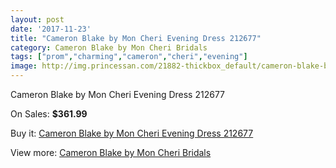 ```yaml
---
layout: post
date: '2017-11-23'
title: "Cameron Blake by Mon Cheri Evening Dress 212677"
category: Cameron Blake by Mon Cheri Bridals
tags: ["prom","charming","cameron","cheri","evening"]
image: http://img.princessan.com/21882-thickbox_default/cameron-blake-by-mon-cheri-evening-dress-212677.jpg
---
```

Cameron Blake by Mon Cheri Evening Dress 212677

On Sales: **$361.99**
<a href="https://www.princessan.com/en/9947-cameron-blake-by-mon-cheri-evening-dress-212677.html"><amp-img layout="responsive" width="600" height="600" src="//img.princessan.com/21882-thickbox_default/cameron-blake-by-mon-cheri-evening-dress-212677.jpg" alt="Cameron Blake by Mon Cheri Evening Dress 212677 0" /></a>

Buy it: [Cameron Blake by Mon Cheri Evening Dress 212677](https://www.princessan.com/en/9947-cameron-blake-by-mon-cheri-evening-dress-212677.html "Cameron Blake by Mon Cheri Evening Dress 212677")

View more: [Cameron Blake by Mon Cheri Bridals](https://www.princessan.com/en/79- "Cameron Blake by Mon Cheri Bridals")